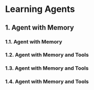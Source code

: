 # Learning Agents

## 1. Agent with Memory

### 1.1. Agent with Memory

### 1.2. Agent with Memory and Tools

### 1.3. Agent with Memory and Tools

### 1.4. Agent with Memory and Tools
